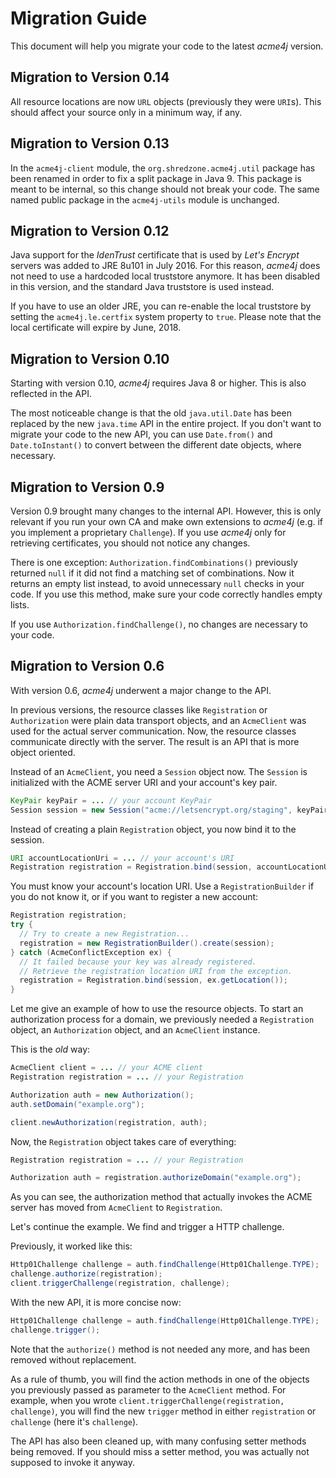 # Migration Guide

This document will help you migrate your code to the latest _acme4j_ version.

## Migration to Version 0.14

All resource locations are now `URL` objects (previously they were `URI`s). This should affect your source only in a minimum way, if any.

## Migration to Version 0.13

In the `acme4j-client` module, the `org.shredzone.acme4j.util` package has been renamed in order to fix a split package in Java 9. This package is meant to be internal, so this change should not break your code. The same named public package in the `acme4j-utils` module is unchanged.

## Migration to Version 0.12

Java support for the _IdenTrust_ certificate that is used by _Let's Encrypt_ servers was added to JRE 8u101 in July 2016. For this reason, _acme4j_ does not need to use a hardcoded local truststore anymore. It has been disabled in this version, and the standard Java truststore is used instead.

If you have to use an older JRE, you can re-enable the local truststore by setting the `acme4j.le.certfix` system property to `true`. Please note that the local certificate will expire by June, 2018.

## Migration to Version 0.10

Starting with version 0.10, _acme4j_ requires Java 8 or higher. This is also reflected in the API.

The most noticeable change is that the old `java.util.Date` has been replaced by the new `java.time` API in the entire project. If you don't want to migrate your code to the new API, you can use `Date.from()` and `Date.toInstant()` to convert between the different date objects, where necessary.

## Migration to Version 0.9

Version 0.9 brought many changes to the internal API. However, this is only relevant if you run your own CA and make own extensions to _acme4j_ (e.g. if you implement a proprietary `Challenge`). If you use _acme4j_ only for retrieving certificates, you should not notice any changes.

There is one exception: `Authorization.findCombinations()` previously returned `null` if it did not find a matching set of combinations. Now it returns an empty list instead, to avoid unnecessary `null` checks in your code. If you use this method, make sure your code correctly handles empty lists.

If you use `Authorization.findChallenge()`, no changes are necessary to your code.

## Migration to Version 0.6

With version 0.6, _acme4j_ underwent a major change to the API.

In previous versions, the resource classes like `Registration` or `Authorization` were plain data transport objects, and an `AcmeClient` was used for the actual server communication. Now, the resource classes communicate directly with the server. The result is an API that is more object oriented.

Instead of an `AcmeClient`, you need a `Session` object now. The `Session` is initialized with the ACME server URI and your account's key pair.

```java
KeyPair keyPair = ... // your account KeyPair
Session session = new Session("acme://letsencrypt.org/staging", keyPair);
```

Instead of creating a plain `Registration` object, you now bind it to the session.

```java
URI accountLocationUri = ... // your account's URI
Registration registration = Registration.bind(session, accountLocationUri);
```

You must know your account's location URI. Use a `RegistrationBuilder` if you do not know it, or if you want to register a new account:

```java
Registration registration;
try {
  // Try to create a new Registration...
  registration = new RegistrationBuilder().create(session);
} catch (AcmeConflictException ex) {
  // It failed because your key was already registered.
  // Retrieve the registration location URI from the exception.
  registration = Registration.bind(session, ex.getLocation());
}
```

Let me give an example of how to use the resource objects. To start an authorization process for a domain, we previously needed a `Registration` object, an `Authorization` object, and an `AcmeClient` instance.

This is the *old* way:

```java
AcmeClient client = ... // your ACME client
Registration registration = ... // your Registration

Authorization auth = new Authorization();
auth.setDomain("example.org");

client.newAuthorization(registration, auth);
```

Now, the `Registration` object takes care of everything:

```java
Registration registration = ... // your Registration

Authorization auth = registration.authorizeDomain("example.org");
```

As you can see, the authorization method that actually invokes the ACME server has moved from `AcmeClient` to `Registration`.

Let's continue the example. We find and trigger a HTTP challenge.

Previously, it worked like this:

```java
Http01Challenge challenge = auth.findChallenge(Http01Challenge.TYPE);
challenge.authorize(registration);
client.triggerChallenge(registration, challenge);
```

With the new API, it is more concise now:

```java
Http01Challenge challenge = auth.findChallenge(Http01Challenge.TYPE);
challenge.trigger();
```

Note that the `authorize()` method is not needed any more, and has been removed without replacement.

As a rule of thumb, you will find the action methods in one of the objects you previously passed as parameter to the `AcmeClient` method. For example, when you wrote `client.triggerChallenge(registration, challenge)`, you will find the new `trigger` method in either `registration` or `challenge` (here it's `challenge`).

The API has also been cleaned up, with many confusing setter methods being removed. If you should miss a setter method, you was actually not supposed to invoke it anyway.
